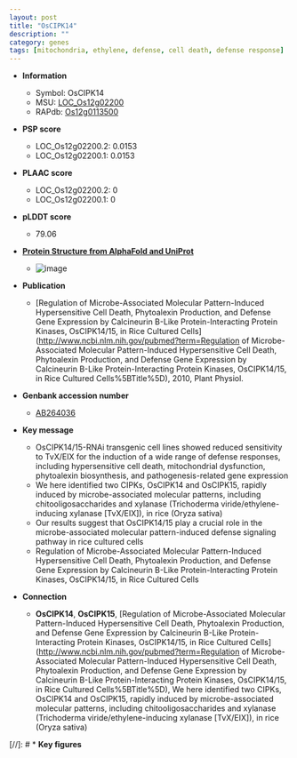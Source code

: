 ```yaml
---
layout: post
title: "OsCIPK14"
description: ""
category: genes
tags: [mitochondria, ethylene, defense, cell death, defense response]
---
```


* **Information**  
    + Symbol: OsCIPK14  
    + MSU: [LOC_Os12g02200](http://rice.plantbiology.msu.edu/cgi-bin/ORF_infopage.cgi?orf=LOC_Os12g02200)  
    + RAPdb: [Os12g0113500](http://rapdb.dna.affrc.go.jp/viewer/gbrowse_details/irgsp1?name=Os12g0113500)  

* **PSP score**  
    + LOC_Os12g02200.2: 0.0153 
    + LOC_Os12g02200.1: 0.0153 

* **PLAAC score**  
    + LOC_Os12g02200.2: 0 
    + LOC_Os12g02200.1: 0 

* **pLDDT score**
    + 79.06

* **[Protein Structure from AlphaFold and UniProt](https://www.uniprot.org/uniprotkb/Q2QYM3/entry#structure)**
    + ![image](https://ricepsp.github.io/images/Q2/AF-Q2QYM3-F1.png)

* **Publication**  
    + [Regulation of Microbe-Associated Molecular Pattern-Induced Hypersensitive Cell Death, Phytoalexin Production, and Defense Gene Expression by Calcineurin B-Like Protein-Interacting Protein Kinases, OsCIPK14/15, in Rice Cultured Cells](http://www.ncbi.nlm.nih.gov/pubmed?term=Regulation of Microbe-Associated Molecular Pattern-Induced Hypersensitive Cell Death, Phytoalexin Production, and Defense Gene Expression by Calcineurin B-Like Protein-Interacting Protein Kinases, OsCIPK14/15, in Rice Cultured Cells%5BTitle%5D), 2010, Plant Physiol.

* **Genbank accession number**  
    + [AB264036](http://www.ncbi.nlm.nih.gov/nuccore/AB264036)

* **Key message**  
    + OsCIPK14/15-RNAi transgenic cell lines showed reduced sensitivity to TvX/EIX for the induction of a wide range of defense responses, including hypersensitive cell death, mitochondrial dysfunction, phytoalexin biosynthesis, and pathogenesis-related gene expression
    + We here identified two CIPKs, OsCIPK14 and OsCIPK15, rapidly induced by microbe-associated molecular patterns, including chitooligosaccharides and xylanase (Trichoderma viride/ethylene-inducing xylanase [TvX/EIX]), in rice (Oryza sativa)
    + Our results suggest that OsCIPK14/15 play a crucial role in the microbe-associated molecular pattern-induced defense signaling pathway in rice cultured cells
    + Regulation of Microbe-Associated Molecular Pattern-Induced Hypersensitive Cell Death, Phytoalexin Production, and Defense Gene Expression by Calcineurin B-Like Protein-Interacting Protein Kinases, OsCIPK14/15, in Rice Cultured Cells

* **Connection**  
    + __OsCIPK14__, __OsCIPK15__, [Regulation of Microbe-Associated Molecular Pattern-Induced Hypersensitive Cell Death, Phytoalexin Production, and Defense Gene Expression by Calcineurin B-Like Protein-Interacting Protein Kinases, OsCIPK14/15, in Rice Cultured Cells](http://www.ncbi.nlm.nih.gov/pubmed?term=Regulation of Microbe-Associated Molecular Pattern-Induced Hypersensitive Cell Death, Phytoalexin Production, and Defense Gene Expression by Calcineurin B-Like Protein-Interacting Protein Kinases, OsCIPK14/15, in Rice Cultured Cells%5BTitle%5D), We here identified two CIPKs, OsCIPK14 and OsCIPK15, rapidly induced by microbe-associated molecular patterns, including chitooligosaccharides and xylanase (Trichoderma viride/ethylene-inducing xylanase [TvX/EIX]), in rice (Oryza sativa)

[//]: # * **Key figures**  



